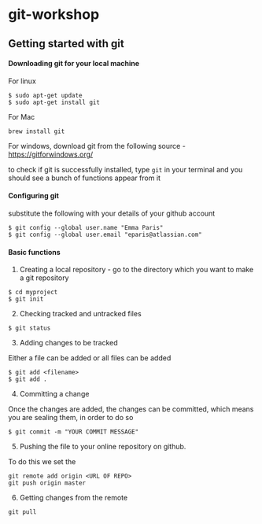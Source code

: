 # git-workshop

## Getting started with git

#### Downloading git for your local machine 

For linux 

```
$ sudo apt-get update
$ sudo apt-get install git
```

For Mac 

```
brew install git
```

For windows, download git from the following source - https://gitforwindows.org/

to check if git is successfully installed, type `git` in your terminal and you should see a bunch of functions appear from it

#### Configuring git

substitute the following with your details of your github account

```
$ git config --global user.name "Emma Paris"
$ git config --global user.email "eparis@atlassian.com"
```

#### Basic functions

1. Creating a local repository - go to the directory which you want to make a git repository 

```
$ cd myproject
$ git init
```

2. Checking tracked and untracked files

```
$ git status
```

3. Adding changes to be tracked

Either a file can be added or all files can be added
```
$ git add <filename>
$ git add .
```

4. Committing a change

Once the changes are added, the changes can be committed, which means you are sealing them, in order to do so

```
$ git commit -m "YOUR COMMIT MESSAGE"
```

5. Pushing the file to your online repository on github.

To do this we set the 

```
git remote add origin <URL OF REPO>
git push origin master
```

6. Getting changes from the remote

```
git pull
```